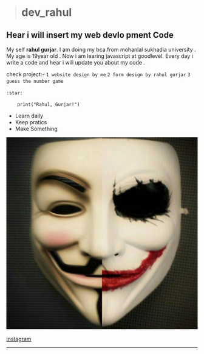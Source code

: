 ># dev_rahul
## Hear i will insert my web devlo pment Code

<!-- TOC -->

My self __rahul gurjar__. I am doing my bca from mohanlal sukhadia university . My age is 19year old . Now i am learing javascript at
goodlevel. Every day i write a code and hear i will update you about my code .

check project:-
`1 website design by me`
`2 form design by rahul gurjar`
`3 guess the number game`

`:star:`

```
    print("Rahul, Gurjar!")
```
-  Learn daily
-  Keep pratics
-  Make Something
  






![rahulprofiel](/First_project/IMG_20220415_082633_629.jpg)




[instagram](https://www.instagram.com/rahul__gurjar_247/)
___